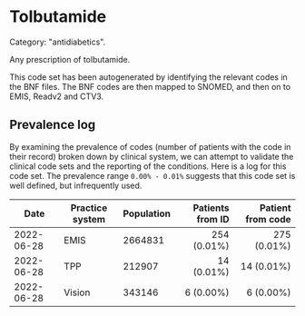 # Tolbutamide

Category: "antidiabetics".

Any prescription of tolbutamide.

This code set has been autogenerated by identifying the relevant codes in the BNF files. The BNF codes are then mapped to SNOMED, and then on to EMIS, Readv2 and CTV3.

## Prevalence log

By examining the prevalence of codes (number of patients with the code in their record) broken down by clinical system, we can attempt to validate the clinical code sets and the reporting of the conditions. Here is a log for this code set. The prevalence range `0.00% - 0.01%` suggests that this code set is well defined, but infrequently used.

| Date       | Practice system | Population | Patients from ID | Patient from code |
| ---------- | --------------- | ---------- | ---------------: | ----------------: |
| 2022-06-28 | EMIS            | 2664831    |      254 (0.01%) |       275 (0.01%) |
| 2022-06-28 | TPP             | 212907     |       14 (0.01%) |        14 (0.01%) |
| 2022-06-28 | Vision          | 343146     |        6 (0.00%) |         6 (0.00%) |
